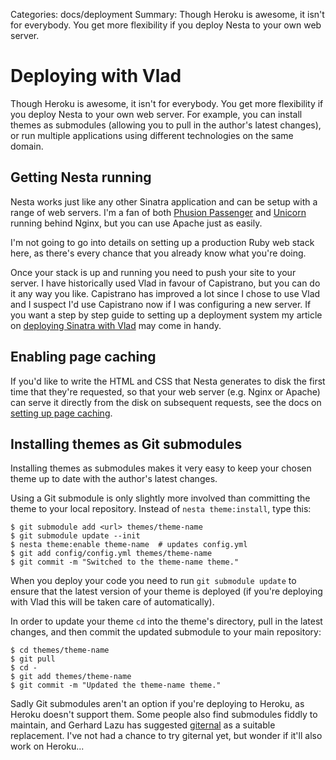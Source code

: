 Categories: docs/deployment
Summary: Though Heroku is awesome, it isn't for everybody. You get more flexibility if you deploy Nesta to your own web server.

# Deploying with Vlad

Though Heroku is awesome, it isn't for everybody. You get more
flexibility if you deploy Nesta to your own web server. For example, you
can install themes as submodules (allowing you to pull in the author's
latest changes), or run multiple applications using different
technologies on the same domain.

## Getting Nesta running

Nesta works just like any other Sinatra application and can be setup
with a range of web servers. I'm a fan of both [Phusion
Passenger][passenger] and [Unicorn][unicorn] running behind Nginx, but
you can use Apache just as easily.

[passenger]: http://www.modrails.com/install.html
[unicorn]: https://unicorn.bogomips.org/

I'm not going to go into details on setting up a production Ruby web
stack here, as there's every chance that you already know what you're
doing.

Once your stack is up and running you need to push your site to your
server. I have historically used Vlad in favour of Capistrano, but you
can do it any way you like. Capistrano has improved a lot since
I chose to use Vlad and I suspect I'd use Capistrano now if I was
configuring a new server. If you want a step by step guide to setting up
a deployment system my article on [deploying Sinatra with Vlad][vlad]
may come in handy.

[vlad]: https://effectif.com/articles/deploying-sinatra-with-vlad

## Enabling page caching

If you'd like to write the HTML and CSS that Nesta generates to disk the
first time that they're requested, so that your web server (e.g. Nginx
or Apache) can serve it directly from the disk on subsequent requests,
see the docs on [setting up page caching][].

[setting up page caching]: /docs/deployment/page-caching

## Installing themes as Git submodules

Installing themes as submodules makes it very easy to keep your chosen
theme up to date with the author's latest changes.

Using a Git submodule is only slightly more involved than committing the
theme to your local repository. Instead of `nesta theme:install`, type
this:
  
    $ git submodule add <url> themes/theme-name
    $ git submodule update --init
    $ nesta theme:enable theme-name  # updates config.yml
    $ git add config/config.yml themes/theme-name
    $ git commit -m "Switched to the theme-name theme."

When you deploy your code you need to run `git submodule update` to
ensure that the latest version of your theme is deployed (if you're
deploying with Vlad this will be taken care of automatically).

In order to update your theme `cd` into the theme's directory, pull in
the latest changes, and then commit the updated submodule to your main
repository:

    $ cd themes/theme-name
    $ git pull
    $ cd -
    $ git add themes/theme-name
    $ git commit -m "Updated the theme-name theme."

Sadly Git submodules aren't an option if you're deploying to Heroku, as
Heroku doesn't support them. Some people also find submodules fiddly to
maintain, and Gerhard Lazu has suggested [giternal][giternal] as a
suitable replacement. I've not had a chance to try giternal yet, but
wonder if it'll also work on Heroku...

[giternal]: https://www.rubyinside.com/giternal-easy-git-external-dependency-management-1322.html "Easy Git External Dependency Management with Giternal"
